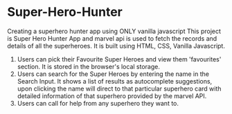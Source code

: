 # Super-Hero-Hunter
Creating a superhero hunter app using ONLY vanilla javascript
This project is Super Hero Hunter App and marvel api is used to fetch the records and details of all the superheroes. It is built using HTML, CSS, Vanilla Javascript.

1. Users can pick their Favourite Super Heroes and view them 'favourites' section. It is stored in the browser's local storage.
2. Users can search for the Super Heroes by entering the name in the Search Input. It shows a list of results as autocomplete suggestions, upon clicking the name will direct to that particular superhero card with detailed information of that superhero provided by the marvel API.
3. Users can call for help from any superhero they want to.

   
